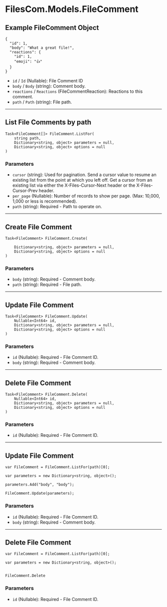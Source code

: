 # FilesCom.Models.FileComment

## Example FileComment Object

```
{
  "id": 1,
  "body": "What a great file!",
  "reactions": {
    "id": 1,
    "emoji": "👍"
  }
}
```

* `id` / `Id`  (Nullable<Int64>): File Comment ID
* `body` / `Body`  (string): Comment body.
* `reactions` / `Reactions`  (FileCommentReaction): Reactions to this comment.
* `path` / `Path`  (string): File path.


---

## List File Comments by path

```
Task<FileComment[]> FileComment.ListFor(
    string path, 
    Dictionary<string, object> parameters = null,
    Dictionary<string, object> options = null
)
```

### Parameters

* `cursor` (string): Used for pagination.  Send a cursor value to resume an existing list from the point at which you left off.  Get a cursor from an existing list via either the X-Files-Cursor-Next header or the X-Files-Cursor-Prev header.
* `per_page` (Nullable<Int64>): Number of records to show per page.  (Max: 10,000, 1,000 or less is recommended).
* `path` (string): Required - Path to operate on.


---

## Create File Comment

```
Task<FileComment> FileComment.Create(
    
    Dictionary<string, object> parameters = null,
    Dictionary<string, object> options = null
)
```

### Parameters

* `body` (string): Required - Comment body.
* `path` (string): Required - File path.


---

## Update File Comment

```
Task<FileComment> FileComment.Update(
    Nullable<Int64> id, 
    Dictionary<string, object> parameters = null,
    Dictionary<string, object> options = null
)
```

### Parameters

* `id` (Nullable<Int64>): Required - File Comment ID.
* `body` (string): Required - Comment body.


---

## Delete File Comment

```
Task<FileComment> FileComment.Delete(
    Nullable<Int64> id, 
    Dictionary<string, object> parameters = null,
    Dictionary<string, object> options = null
)
```

### Parameters

* `id` (Nullable<Int64>): Required - File Comment ID.


---

## Update File Comment

```
var FileComment = FileComment.ListFor(path)[0];

var parameters = new Dictionary<string, object>();

parameters.Add("body", "body");

FileComment.Update(parameters);
```

### Parameters

* `id` (Nullable<Int64>): Required - File Comment ID.
* `body` (string): Required - Comment body.


---

## Delete File Comment

```
var FileComment = FileComment.ListFor(path)[0];

var parameters = new Dictionary<string, object>();


FileComment.Delete
```

### Parameters

* `id` (Nullable<Int64>): Required - File Comment ID.
